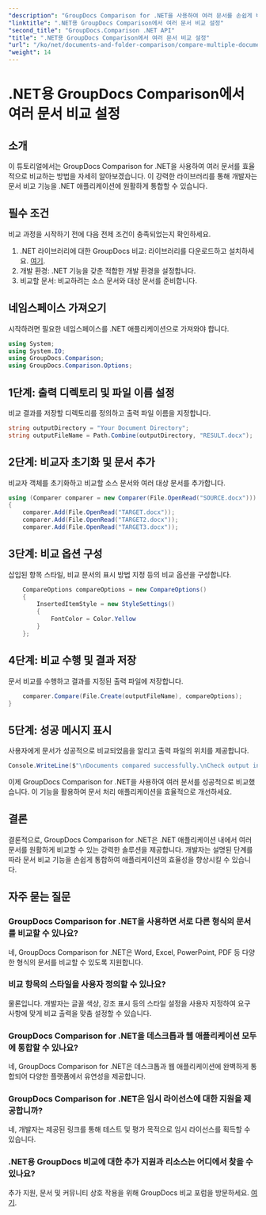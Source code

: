 ```yaml
---
"description": "GroupDocs Comparison for .NET을 사용하여 여러 문서를 손쉽게 비교하는 방법을 알아보세요. 원활한 문서 처리를 위한 단계별 가이드를 따라해 보세요."
"linktitle": ".NET용 GroupDocs Comparison에서 여러 문서 비교 설정"
"second_title": "GroupDocs.Comparison .NET API"
"title": ".NET용 GroupDocs Comparison에서 여러 문서 비교 설정"
"url": "/ko/net/documents-and-folder-comparison/compare-multiple-documents-settings-dotnet/"
"weight": 14
---
```


# .NET용 GroupDocs Comparison에서 여러 문서 비교 설정

## 소개
이 튜토리얼에서는 GroupDocs Comparison for .NET을 사용하여 여러 문서를 효율적으로 비교하는 방법을 자세히 알아보겠습니다. 이 강력한 라이브러리를 통해 개발자는 문서 비교 기능을 .NET 애플리케이션에 원활하게 통합할 수 있습니다.
## 필수 조건
비교 과정을 시작하기 전에 다음 전제 조건이 충족되었는지 확인하세요.
1. .NET 라이브러리에 대한 GroupDocs 비교: 라이브러리를 다운로드하고 설치하세요. [여기](https://releases.groupdocs.com/comparison/net/).
2. 개발 환경: .NET 기능을 갖춘 적합한 개발 환경을 설정합니다.
3. 비교할 문서: 비교하려는 소스 문서와 대상 문서를 준비합니다.

## 네임스페이스 가져오기
시작하려면 필요한 네임스페이스를 .NET 애플리케이션으로 가져와야 합니다.
```csharp
using System;
using System.IO;
using GroupDocs.Comparison;
using GroupDocs.Comparison.Options;
```
## 1단계: 출력 디렉토리 및 파일 이름 설정
비교 결과를 저장할 디렉토리를 정의하고 출력 파일 이름을 지정합니다.
```csharp
string outputDirectory = "Your Document Directory";
string outputFileName = Path.Combine(outputDirectory, "RESULT.docx");
```
## 2단계: 비교자 초기화 및 문서 추가
비교자 객체를 초기화하고 비교할 소스 문서와 여러 대상 문서를 추가합니다.
```csharp
using (Comparer comparer = new Comparer(File.OpenRead("SOURCE.docx")))
{
    comparer.Add(File.OpenRead("TARGET.docx"));
    comparer.Add(File.OpenRead("TARGET2.docx"));
    comparer.Add(File.OpenRead("TARGET3.docx"));
```
## 3단계: 비교 옵션 구성
삽입된 항목 스타일, 비교 문서의 표시 방법 지정 등의 비교 옵션을 구성합니다.
```csharp
    CompareOptions compareOptions = new CompareOptions()
    {
        InsertedItemStyle = new StyleSettings()
        {
            FontColor = Color.Yellow
        }
    };
```
## 4단계: 비교 수행 및 결과 저장
문서 비교를 수행하고 결과를 지정된 출력 파일에 저장합니다.
```csharp
    comparer.Compare(File.Create(outputFileName), compareOptions);
}
```
## 5단계: 성공 메시지 표시
사용자에게 문서가 성공적으로 비교되었음을 알리고 출력 파일의 위치를 제공합니다.
```csharp
Console.WriteLine($"\nDocuments compared successfully.\nCheck output in {outputDirectory}.");
```
이제 GroupDocs Comparison for .NET을 사용하여 여러 문서를 성공적으로 비교했습니다. 이 기능을 활용하여 문서 처리 애플리케이션을 효율적으로 개선하세요.

## 결론
결론적으로, GroupDocs Comparison for .NET은 .NET 애플리케이션 내에서 여러 문서를 원활하게 비교할 수 있는 강력한 솔루션을 제공합니다. 개발자는 설명된 단계를 따라 문서 비교 기능을 손쉽게 통합하여 애플리케이션의 효율성을 향상시킬 수 있습니다.
## 자주 묻는 질문
### GroupDocs Comparison for .NET을 사용하면 서로 다른 형식의 문서를 비교할 수 있나요?
네, GroupDocs Comparison for .NET은 Word, Excel, PowerPoint, PDF 등 다양한 형식의 문서를 비교할 수 있도록 지원합니다.
### 비교 항목의 스타일을 사용자 정의할 수 있나요?
물론입니다. 개발자는 글꼴 색상, 강조 표시 등의 스타일 설정을 사용자 지정하여 요구 사항에 맞게 비교 출력을 맞춤 설정할 수 있습니다.
### GroupDocs Comparison for .NET을 데스크톱과 웹 애플리케이션 모두에 통합할 수 있나요?
네, GroupDocs Comparison for .NET은 데스크톱과 웹 애플리케이션에 완벽하게 통합되어 다양한 플랫폼에서 유연성을 제공합니다.
### GroupDocs Comparison for .NET은 임시 라이선스에 대한 지원을 제공합니까?
네, 개발자는 제공된 링크를 통해 테스트 및 평가 목적으로 임시 라이선스를 획득할 수 있습니다.
### .NET용 GroupDocs 비교에 대한 추가 지원과 리소스는 어디에서 찾을 수 있나요?
추가 지원, 문서 및 커뮤니티 상호 작용을 위해 GroupDocs 비교 포럼을 방문하세요. [여기](https://forum.groupdocs.com/c/comparison/12).
